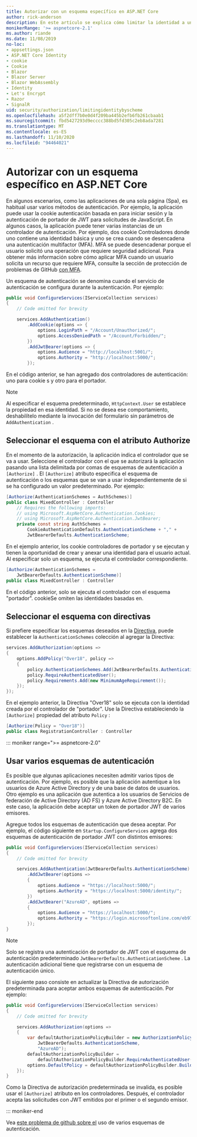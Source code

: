 ```yaml
---
title: Autorizar con un esquema específico en ASP.NET Core
author: rick-anderson
description: En este artículo se explica cómo limitar la identidad a un esquema específico cuando se trabaja con varios métodos de autenticación.
monikerRange: '>= aspnetcore-2.1'
ms.author: riande
ms.date: 11/08/2019
no-loc:
- appsettings.json
- ASP.NET Core Identity
- cookie
- Cookie
- Blazor
- Blazor Server
- Blazor WebAssembly
- Identity
- Let's Encrypt
- Razor
- SignalR
uid: security/authorization/limitingidentitybyscheme
ms.openlocfilehash: a5f2dff7b0e0d4f209ba445b2efb6fb261cbaab1
ms.sourcegitcommit: fbd5427293d9ecccc388bd5fd305c2eb8ada7281
ms.translationtype: MT
ms.contentlocale: es-ES
ms.lasthandoff: 11/10/2020
ms.locfileid: "94464021"
---
```

# <a name="authorize-with-a-specific-scheme-in-aspnet-core"></a>Autorizar con un esquema específico en ASP.NET Core

En algunos escenarios, como las aplicaciones de una sola página (Spa), es habitual usar varios métodos de autenticación. Por ejemplo, la aplicación puede usar la cookie autenticación basada en para iniciar sesión y la autenticación de portador de JWT para solicitudes de JavaScript. En algunos casos, la aplicación puede tener varias instancias de un controlador de autenticación. Por ejemplo, dos cookie Controladores donde uno contiene una identidad básica y uno se crea cuando se desencadena una autenticación multifactor (MFA). MFA se puede desencadenar porque el usuario solicitó una operación que requiere seguridad adicional. Para obtener más información sobre cómo aplicar MFA cuando un usuario solicita un recurso que requiere MFA, consulte la sección de protección de problemas de GitHub [con MFA](https://github.com/dotnet/AspNetCore.Docs/issues/15791#issuecomment-580464195).

Un esquema de autenticación se denomina cuando el servicio de autenticación se configura durante la autenticación. Por ejemplo:

```csharp
public void ConfigureServices(IServiceCollection services)
{
    // Code omitted for brevity

    services.AddAuthentication()
        .AddCookie(options => {
            options.LoginPath = "/Account/Unauthorized/";
            options.AccessDeniedPath = "/Account/Forbidden/";
        })
        .AddJwtBearer(options => {
            options.Audience = "http://localhost:5001/";
            options.Authority = "http://localhost:5000/";
        });
```

En el código anterior, se han agregado dos controladores de autenticación: uno para cookie s y otro para el portador.

>[!NOTE]
>Al especificar el esquema predeterminado, `HttpContext.User` se establece la propiedad en esa identidad. Si no se desea ese comportamiento, deshabilítelo mediante la invocación del formulario sin parámetros de `AddAuthentication` .

## <a name="selecting-the-scheme-with-the-authorize-attribute"></a>Seleccionar el esquema con el atributo Authorize

En el momento de la autorización, la aplicación indica el controlador que se va a usar. Seleccione el controlador con el que se autorizará la aplicación pasando una lista delimitada por comas de esquemas de autenticación a `[Authorize]` . El `[Authorize]` atributo especifica el esquema de autenticación o los esquemas que se van a usar independientemente de si se ha configurado un valor predeterminado. Por ejemplo:

```csharp
[Authorize(AuthenticationSchemes = AuthSchemes)]
public class MixedController : Controller
    // Requires the following imports:
    // using Microsoft.AspNetCore.Authentication.Cookies;
    // using Microsoft.AspNetCore.Authentication.JwtBearer;
    private const string AuthSchemes =
        CookieAuthenticationDefaults.AuthenticationScheme + "," +
        JwtBearerDefaults.AuthenticationScheme;
```

En el ejemplo anterior, los cookie controladores de portador y se ejecutan y tienen la oportunidad de crear y anexar una identidad para el usuario actual. Al especificar solo un esquema, se ejecuta el controlador correspondiente.

```csharp
[Authorize(AuthenticationSchemes = 
    JwtBearerDefaults.AuthenticationScheme)]
public class MixedController : Controller
```

En el código anterior, solo se ejecuta el controlador con el esquema "portador". cookieSe omiten las identidades basadas en.

## <a name="selecting-the-scheme-with-policies"></a>Seleccionar el esquema con directivas

Si prefiere especificar los esquemas deseados en la [Directiva](xref:security/authorization/policies), puede establecer la `AuthenticationSchemes` colección al agregar la Directiva:

```csharp
services.AddAuthorization(options =>
{
    options.AddPolicy("Over18", policy =>
    {
        policy.AuthenticationSchemes.Add(JwtBearerDefaults.AuthenticationScheme);
        policy.RequireAuthenticatedUser();
        policy.Requirements.Add(new MinimumAgeRequirement());
    });
});
```

En el ejemplo anterior, la Directiva "Over18" solo se ejecuta con la identidad creada por el controlador de "portador". Use la Directiva estableciendo la `[Authorize]` propiedad del atributo `Policy` :

```csharp
[Authorize(Policy = "Over18")]
public class RegistrationController : Controller
```

::: moniker range=">= aspnetcore-2.0"

## <a name="use-multiple-authentication-schemes"></a>Usar varios esquemas de autenticación

Es posible que algunas aplicaciones necesiten admitir varios tipos de autenticación. Por ejemplo, es posible que la aplicación autentique a los usuarios de Azure Active Directory y de una base de datos de usuarios. Otro ejemplo es una aplicación que autentica a los usuarios de Servicios de federación de Active Directory (AD FS) y Azure Active Directory B2C. En este caso, la aplicación debe aceptar un token de portador JWT de varios emisores.

Agregue todos los esquemas de autenticación que desea aceptar. Por ejemplo, el código siguiente en `Startup.ConfigureServices` agrega dos esquemas de autenticación de portador JWT con distintos emisores:

```csharp
public void ConfigureServices(IServiceCollection services)
{
    // Code omitted for brevity

    services.AddAuthentication(JwtBearerDefaults.AuthenticationScheme)
        .AddJwtBearer(options =>
        {
            options.Audience = "https://localhost:5000/";
            options.Authority = "https://localhost:5000/identity/";
        })
        .AddJwtBearer("AzureAD", options =>
        {
            options.Audience = "https://localhost:5000/";
            options.Authority = "https://login.microsoftonline.com/eb971100-6f99-4bdc-8611-1bc8edd7f436/";
        });
}
```

> [!NOTE]
> Solo se registra una autenticación de portador de JWT con el esquema de autenticación predeterminado `JwtBearerDefaults.AuthenticationScheme` . La autenticación adicional tiene que registrarse con un esquema de autenticación único.

El siguiente paso consiste en actualizar la Directiva de autorización predeterminada para aceptar ambos esquemas de autenticación. Por ejemplo:

```csharp
public void ConfigureServices(IServiceCollection services)
{
    // Code omitted for brevity

    services.AddAuthorization(options =>
    {
        var defaultAuthorizationPolicyBuilder = new AuthorizationPolicyBuilder(
            JwtBearerDefaults.AuthenticationScheme,
            "AzureAD");
        defaultAuthorizationPolicyBuilder = 
            defaultAuthorizationPolicyBuilder.RequireAuthenticatedUser();
        options.DefaultPolicy = defaultAuthorizationPolicyBuilder.Build();
    });
}
```

Como la Directiva de autorización predeterminada se invalida, es posible usar el `[Authorize]` atributo en los controladores. Después, el controlador acepta las solicitudes con JWT emitidos por el primer o el segundo emisor.

::: moniker-end

Vea [este problema de github sobre el](https://github.com/dotnet/aspnetcore/issues/26002) uso de varios esquemas de autenticación.
